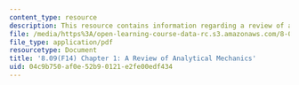 ```yaml
---
content_type: resource
description: This resource contains information regarding a review of analytical mechanics.
file: /media/https%3A/open-learning-course-data-rc.s3.amazonaws.com/8-09-classical-mechanics-iii-fall-2014/04c9b750af0e52b90121e2fe00edf434_MIT8_09F14_Chapter_1.pdf
file_type: application/pdf
resourcetype: Document
title: '8.09(F14) Chapter 1: A Review of Analytical Mechanics'
uid: 04c9b750-af0e-52b9-0121-e2fe00edf434
---
```


